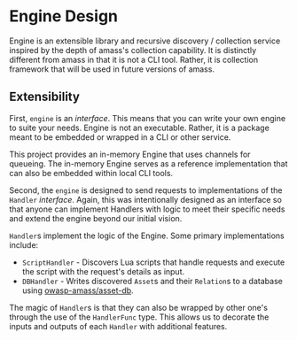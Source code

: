 # Engine Design

Engine is an extensible library and recursive discovery / collection
service inspired by the depth of amass's collection capability.
It is distinctly different from amass in that it is not a CLI tool.
Rather, it is collection framework that will be used in future
versions of amass.

## Extensibility

First, `engine` is an _interface_. This means that you can write your own engine
to suite your needs. Engine is not an executable. Rather, it is a package meant to be embedded
or wrapped in a CLI or other service.

This project provides an in-memory Engine that uses channels for queueing.
The in-memory Engine serves as a reference implementation that can also be embedded
within local CLI tools.

Second, the `engine` is designed to send requests to implementations of the `Handler` _interface_.
Again, this was intentionally designed as an interface so that anyone can implement
Handlers with logic to meet their specific needs and extend the engine beyond our
initial vision.

`Handler`s implement the logic of the Engine. Some primary implementations include:

* `ScriptHandler` - Discovers Lua scripts that handle requests and execute the script
  with the request's details as input.
* `DBHandler` - Writes discovered `Asset`s and their `Relation`s to a database using
  [owasp-amass/asset-db](github.com/owasp-amass/asset-db).

The magic of `Handler`s is that they can also be wrapped by other one's through the use
of the `HandlerFunc` type. This allows us to decorate the inputs and outputs of each
`Handler` with additional features.
